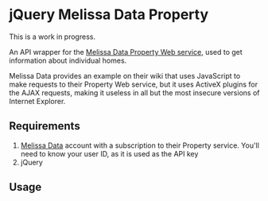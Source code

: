 # jQuery Melissa Data Property

This is a work in progress.

An API wrapper for the [Melissa Data Property Web service](http://wiki.melissadata.com/index.php?title=Property), used to get information about individual homes.

Melissa Data provides an example on their wiki that uses JavaScript to make requests to their Property Web service, but it uses ActiveX plugins for the AJAX requests, making it useless in all but the most insecure versions of Internet Explorer.

## Requirements

1. [Melissa Data](http://www.melissadata.com/) account with a subscription to their Property service. You'll need to know your user ID, as it is used as the API key
2. jQuery

## Usage
